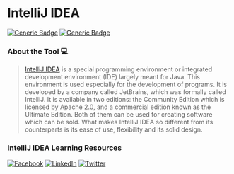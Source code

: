 # IntelliJ IDEA
[![Generic Badge](https://img.shields.io/badge/JetBrains_Tools-critical.svg)](https://www.jetbrains.com)
[![Generic Badge](https://img.shields.io/badge/CodeOps.Tech-critical.svg)](https://codeops.tech)

### About the Tool 💻

>[IntelliJ IDEA](https://www.jetbrains.com/idea) is a special programming environment or integrated development environment (IDE) largely meant for Java. This environment is used especially for the development of programs. It is developed by a company called JetBrains, which was formally called IntelliJ. It is available in two editions: the Community Edition which is licensed by Apache 2.0, and a commercial edition known as the Ultimate Edition. Both of them can be used for creating software which can be sold. What makes IntelliJ IDEA so different from its counterparts is its ease of use, flexibility and its solid design.

### IntelliJ IDEA Learning Resources

[![Facebook](https://img.shields.io/static/v1.svg?label=connect&message=@CodeOpsTech&color=grey&logo=facebook&style=flat&logoColor=white&colorA=critical)](https://www.facebook.com/CodeOpsTech)
[![LinkedIn](https://img.shields.io/static/v1.svg?label=connect&message=@CodeOpsTech&color=grey&logo=linkedin&style=flat&logoColor=white&colorA=critical)](https://www.linkedin.com/company/codeops-technologies/)
[![Twitter](https://img.shields.io/static/v1.svg?label=connect&message=@CodeOpsTech&color=grey&logo=twitter&style=flat&logoColor=white&colorA=critical)](https://twitter.com/CodeOpsTech)
